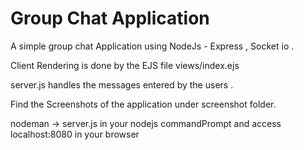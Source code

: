 # Group Chat Application
A simple group chat Application using NodeJs - Express , Socket io .

Client Rendering is done by the EJS file views/index.ejs 

server.js handles the messages entered by the users .

Find the Screenshots of the application under screenshot folder.

nodeman -> server.js in your nodejs commandPrompt and access localhost:8080 in your browser

